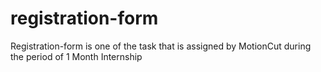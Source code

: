 # registration-form
Registration-form  is one of the task that is assigned by MotionCut during the period of 1 Month Internship
